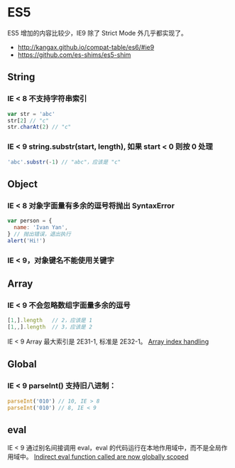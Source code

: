 # ES5

ES5 增加的内容比较少，IE9 除了 Strict Mode 外几乎都实现了。

- http://kangax.github.io/compat-table/es6/#ie9
- https://github.com/es-shims/es5-shim

## String

### IE < 8 不支持字符串索引

```js
var str = 'abc'
str[2] // "c"
str.charAt(2) // "c"
```

### IE < 9 string.substr(start, length), 如果 start < 0 则按 0 处理

```js
'abc'.substr(-1) // "abc"，应该是 "c"
```

## Object

### IE < 8 对象字面量有多余的逗号将抛出 SyntaxError

``` js
var person = {
  name: 'Ivan Yan',
} // 抛出错误，退出执行
alert('Hi!')
```

### IE < 9，对象键名不能使用关键字



## Array

### IE < 9 不会忽略数组字面量多余的逗号

``` js
[1,].length   // 2，应该是 1
[1,,].length  // 3，应该是 2
```

IE < 9 Array 最大索引是 2E31-1, 标准是 2E32-1。
[Array index handling](https://msdn.microsoft.com/en-us/library/gg622936.aspx)

## Global

### IE < 9 parseInt() 支持旧八进制：

```js
parseInt('010') // 10, IE > 8
parseInt('010') // 8, IE < 9
```

## eval

IE < 9 通过别名间接调用 eval，eval 的代码运行在本地作用域中，而不是全局作用域中。
[Indirect eval function called are now globally scoped](https://msdn.microsoft.com/en-us/library/gg622934.aspx)

